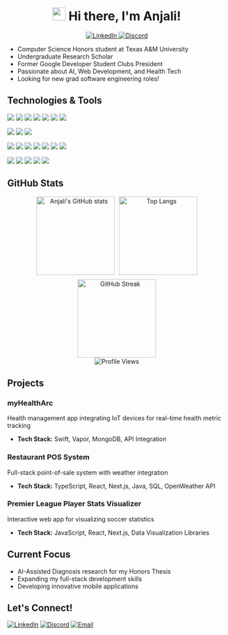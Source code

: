<div align="center">
  <h1>
    <img src="https://raw.githubusercontent.com/MartinHeinz/MartinHeinz/master/wave.gif" width="30px"> 
    Hi there, I'm Anjali!
  </h1>
</div>

<div align="center">
  <a href="https://linkedin.com/in/anjalihole/">
    <img src="https://img.shields.io/badge/LinkedIn-3776AB?style=for-the-badge&logo=linkedin&logoColor=white" alt="LinkedIn">
  </a>
  <a href="https://discordapp.com/users/anjali.h">
    <img src="https://img.shields.io/badge/Discord-5865F2?style=for-the-badge&logo=discord&logoColor=white" alt="Discord">
  </a>
</div>


-  Computer Science Honors student at Texas A&M University
-  Undergraduate Research Scholar
-  Former Google Developer Student Clubs President
-  Passionate about AI, Web Development, and Health Tech
-  Looking for new grad software engineering roles!

##  Technologies & Tools

![](https://img.shields.io/badge/Python-3776AB?style=for-the-badge&logo=python&logoColor=white)
![](https://img.shields.io/badge/C++-00599C?style=for-the-badge&logo=c%2B%2B&logoColor=white)
![](https://img.shields.io/badge/Java-ED8B00?style=for-the-badge&logo=java&logoColor=white)
![](https://img.shields.io/badge/JavaScript-F7DF1E?style=for-the-badge&logo=javascript&logoColor=black)
![](https://img.shields.io/badge/TypeScript-007ACC?style=for-the-badge&logo=typescript&logoColor=white)
![](https://img.shields.io/badge/Swift-FA7343?style=for-the-badge&logo=swift&logoColor=white)
![](https://img.shields.io/badge/SQL-4479A1?style=for-the-badge&logo=mysql&logoColor=white)
<!--![](https://img.shields.io/badge/R-276DC3?style=for-the-badge&logo=r&logoColor=white)
![](https://img.shields.io/badge/C%23-239120?style=for-the-badge&logo=c-sharp&logoColor=white)-->
![](https://img.shields.io/badge/HTML-E34F26?style=for-the-badge&logo=html5&logoColor=white)
![](https://img.shields.io/badge/CSS-1572B6?style=for-the-badge&logo=css3&logoColor=white)
![](https://img.shields.io/badge/Assembly-0000FF?style=for-the-badge&logo=assemblyscript&logoColor=white)

![](https://img.shields.io/badge/React-20232A?style=for-the-badge&logo=react&logoColor=61DAFB)
![](https://img.shields.io/badge/Node.js-43853D?style=for-the-badge&logo=node.js&logoColor=white)
![](https://img.shields.io/badge/Next.js-000000?style=for-the-badge&logo=next.js&logoColor=white)
![](https://img.shields.io/badge/SwiftUI-FA7343?style=for-the-badge&logo=swift&logoColor=white)
![](https://img.shields.io/badge/Pandas-150458?style=for-the-badge&logo=pandas&logoColor=white)
![](https://img.shields.io/badge/NumPy-013243?style=for-the-badge&logo=numpy&logoColor=white)
![](https://img.shields.io/badge/TailwindCSS-38B2AC?style=for-the-badge&logo=tailwind-css&logoColor=white)

![](https://img.shields.io/badge/Git-F05032?style=for-the-badge&logo=git&logoColor=white)
![](https://img.shields.io/badge/VSCode-007ACC?style=for-the-badge&logo=visual-studio-code&logoColor=white)
![](https://img.shields.io/badge/Docker-2496ED?style=for-the-badge&logo=docker&logoColor=white)
![](https://img.shields.io/badge/AWS-232F3E?style=for-the-badge&logo=amazon-aws&logoColor=white)
![](https://img.shields.io/badge/Azure_DevOps-0078D7?style=for-the-badge&logo=azure-devops&logoColor=white)


##  GitHub Stats

<div align="center" style="display: flex; flex-wrap: wrap; justify-content: center; gap: 10px;">
  <img height="180"  src="https://github-readme-stats.vercel.app/api?username=anjali-hole&hide_rank=true&show_icons=true&count_private=true&hide=stars&theme=radical" alt="Anjali's GitHub stats">
  <img height="180"  src="https://github-readme-stats.vercel.app/api/top-langs/?username=anjali-hole&layout=compact&theme=radical" alt="Top Langs">
  <img height="180"  src="https://github-readme-streak-stats.herokuapp.com/?user=anjali-hole&theme=radical" alt="GitHub Streak">
</div>

<div align="center">
  <img src="https://komarev.com/ghpvc/?username=anjali-hole&color=blueviolet&theme=dark&style=for-the-badge" alt="Profile Views">
</div>





##  Projects

###  myHealthArc
Health management app integrating IoT devices for real-time health metric tracking
- **Tech Stack:** Swift, Vapor, MongoDB, API Integration

###  Restaurant POS System
Full-stack point-of-sale system with weather integration
- **Tech Stack:** TypeScript, React, Next.js, Java, SQL, OpenWeather API

###  Premier League Player Stats Visualizer
Interactive web app for visualizing soccer statistics
- **Tech Stack:** JavaScript, React, Next.js, Data Visualization Libraries

##  Current Focus

-  AI-Assisted Diagnosis research for my Honors Thesis
-  Expanding my full-stack development skills
-  Developing innovative mobile applications

##  Let's Connect!

[![LinkedIn](https://img.shields.io/badge/LinkedIn-Connect-blue?style=for-the-badge&logo=linkedin)](https://linkedin.com/in/anjalihole/)
[![Discord](https://img.shields.io/badge/Discord-Connect-5865F2?style=for-the-badge&logo=discord)](https://discordapp.com/users/anjali.h)
[![Email](https://img.shields.io/badge/Email-Contact-red?style=for-the-badge&logo=gmail)](mailto:anjali_hole@tamu.edu)



<!--
**anjali-hole/anjali-hole** is a ✨ _special_ ✨ repository because its `README.md` (this file) appears on your GitHub profile.

Here are some ideas to get you started:

- 🔭 I’m currently working on ...
- 🌱 I’m currently learning ...
- 👯 I’m looking to collaborate on ...
- 🤔 I’m looking for help with ...
- 💬 Ask me about ...
- 📫 How to reach me: ...
- 😄 Pronouns: ...
- ⚡ Fun fact: ...
-->
